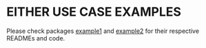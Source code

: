 # EITHER USE CASE EXAMPLES

Please check packages [example1](https://github.com/GoMati-MU/either-examples/tree/master/src/main/java/pl/gomati/eithers/example1) 
and [example2](https://github.com/GoMati-MU/either-examples/tree/master/src/main/java/pl/gomati/eithers/example1) 
for their respective READMEs and code.
